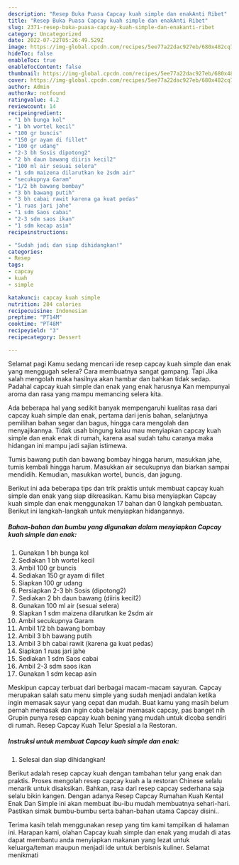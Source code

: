 ```yaml
---
description: "Resep Buka Puasa Capcay kuah simple dan enakAnti Ribet"
title: "Resep Buka Puasa Capcay kuah simple dan enakAnti Ribet"
slug: 2371-resep-buka-puasa-capcay-kuah-simple-dan-enakanti-ribet
category: Uncategorized
date: 2022-07-22T05:26:49.529Z
image: https://img-global.cpcdn.com/recipes/5ee77a22dac927eb/680x482cq70/capcay-kuah-simple-dan-enak-foto-resep-utama.jpg
hideToc: false
enableToc: true
enableTocContent: false
thumbnail: https://img-global.cpcdn.com/recipes/5ee77a22dac927eb/680x482cq70/capcay-kuah-simple-dan-enak-foto-resep-utama.jpg
cover: https://img-global.cpcdn.com/recipes/5ee77a22dac927eb/680x482cq70/capcay-kuah-simple-dan-enak-foto-resep-utama.jpg
author: Admin
authorAv: notfound
ratingvalue: 4.2
reviewcount: 14
recipeingredient:
- "1 bh bunga kol"
- "1 bh wortel kecil"
- "100 gr buncis"
- "150 gr ayam di fillet"
- "100 gr udang"
- "2-3 bh Sosis dipotong2"
- "2 bh daun bawang diiris kecil2"
- "100 ml air sesuai selera"
- "1 sdm maizena dilarutkan ke 2sdm air"
- "secukupnya Garam"
- "1/2 bh bawang bombay"
- "3 bh bawang putih"
- "3 bh cabai rawit karena ga kuat pedas"
- "1 ruas jari jahe"
- "1 sdm Saos cabai"
- "2-3 sdm saos ikan"
- "1 sdm kecap asin"
recipeinstructions:

- "Sudah jadi dan siap dihidangkan!"
categories:
- Resep
tags:
- capcay
- kuah
- simple

katakunci: capcay kuah simple 
nutrition: 284 calories
recipecuisine: Indonesian
preptime: "PT14M"
cooktime: "PT48M"
recipeyield: "3"
recipecategory: Dessert

---
```



Selamat pagi Kamu sedang mencari ide resep capcay kuah simple dan enak yang menggugah selera? Cara membuatnya sangat gampang. Tapi Jika salah mengolah maka hasilnya akan hambar dan bahkan tidak sedap. Padahal capcay kuah simple dan enak yang enak harusnya Kan mempunyai aroma dan rasa yang mampu memancing selera kita.


Ada beberapa hal yang sedikit banyak mempengaruhi kualitas rasa dari capcay kuah simple dan enak, pertama dari jenis bahan, selanjutnya pemilihan bahan segar dan bagus, hingga cara mengolah dan menyajikannya. Tidak usah bingung kalau mau menyiapkan capcay kuah simple dan enak enak di rumah, karena asal sudah tahu caranya maka hidangan ini mampu jadi sajian istimewa.

Tumis bawang putih dan bawang bombay hingga harum, masukkan jahe, tumis kembali hingga harum. Masukkan air secukupnya dan biarkan sampai mendidih. Kemudian, masukkan wortel, buncis, dan jagung.


Berikut ini ada beberapa tips dan trik praktis untuk membuat capcay kuah simple dan enak yang siap dikreasikan. Kamu bisa menyiapkan Capcay kuah simple dan enak menggunakan 17 bahan dan 0 langkah pembuatan. Berikut ini langkah-langkah untuk menyiapkan hidangannya.

<!--inarticleads1-->

##### Bahan-bahan dan bumbu yang digunakan dalam menyiapkan Capcay kuah simple dan enak:

1. Gunakan 1 bh bunga kol
1. Sediakan 1 bh wortel kecil
1. Ambil 100 gr buncis
1. Sediakan 150 gr ayam di fillet
1. Siapkan 100 gr udang
1. Persiapkan 2-3 bh Sosis (dipotong2)
1. Sediakan 2 bh daun bawang (diiris kecil2)
1. Gunakan 100 ml air (sesuai selera)
1. Siapkan 1 sdm maizena dilarutkan ke 2sdm air
1. Ambil secukupnya Garam
1. Ambil 1/2 bh bawang bombay
1. Ambil 3 bh bawang putih
1. Ambil 3 bh cabai rawit (karena ga kuat pedas)
1. Siapkan 1 ruas jari jahe
1. Sediakan 1 sdm Saos cabai
1. Ambil 2-3 sdm saos ikan
1. Gunakan 1 sdm kecap asin


Meskipun capcay terbuat dari berbagai macam-macam sayuran. Capcay merupakan salah satu menu simple yang sudah menjadi andalan ketika ingin memasak sayur yang cepat dan mudah. Buat kamu yang masih belum pernah memasak dan ingin coba belajar memasak capcay, pas banget nih Grupin punya resep capcay kuah bening yang mudah untuk dicoba sendiri di rumah. Resep Capcay Kuah Telur Spesial a la Restoran. 

<!--inarticleads2-->

##### Instruksi untuk membuat Capcay kuah simple dan enak:


1. Selesai dan siap dihidangkan!

Berikut adalah resep capcay kuah dengan tambahan telur yang enak dan praktis. Proses mengolah resep capcay kuah a la restoran Chinese selalu menarik untuk disaksikan. Bahkan, rasa dari resep capcay sederhana saja selalu bikin kangen. Dengan adanya Resep Capcay Rumahan Kuah Kental Enak Dan Simple ini akan membuat ibu-ibu mudah membuatnya sehari-hari. Pastikan simak bumbu-bumbu serta bahan-bahan utama Capcay disini.. 

Terima kasih telah menggunakan resep yang tim kami tampilkan di halaman ini. Harapan kami, olahan Capcay kuah simple dan enak yang mudah di atas dapat membantu anda menyiapkan makanan yang lezat untuk keluarga/teman maupun menjadi ide untuk berbisnis kuliner. Selamat menikmati
